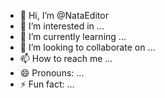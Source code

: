 - 👋 Hi, I’m @NataEditor
- 👀 I’m interested in ...
- 🌱 I’m currently learning ...
- 💞️ I’m looking to collaborate on ...
- 📫 How to reach me ...
- 😄 Pronouns: ...
- ⚡ Fun fact: ...

<!---
NataEditor/NataEditor is a ✨ special ✨ repository because its `README.md` (this file) appears on your GitHub profile.
You can click the Preview link to take a look at your changes.
--->
